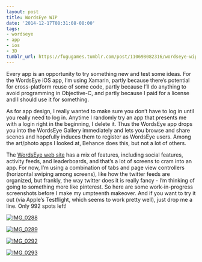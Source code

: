 ```yaml
---
layout: post
title: WordsEye WIP
date: '2014-12-17T08:31:08-08:00'
tags:
- wordseye
- app
- ios
- 3D
tumblr_url: https://fugugames.tumblr.com/post/110698082316/wordseye-wip
---
```

Every app is an opportunity to try something new and test some ideas. For the WordsEye iOS app, I’m using Xamarin, partly because there’s potential for cross-platform reuse of some code, partly because I’ll do anything to avoid programming in Objective-C, and partly because I paid for a license and I should use it for something.

As for app design, I really wanted to make sure you don’t have to log in until you really need to log in. Anytime I randomly try an app that presents me with a login right in the beginning, I delete it. Thus the WordsEye app drops you into the WordsEye Gallery immediately and lets you browse and share scenes and hopefully induces them to register as WordsEye users. Among the art/photo apps I looked at, Behance does this, but not a lot of others.

The [WordsEye web site](http://wordseye.com/) has a mix of features, including social features, activity feeds, and leaderboards, and that’s a lot of screens to cram into an app. For now, I’m using a combination of tabs and page view controllers (horizontal swiping among screens), like how the twitter feeds are organized, but frankly, the way twitter does it is really fancy - I’m thinking of going to something more like pinterest. So here are some work-in-progress screenshots before I make my umpteenth makeover. And if you want to try it out (via Apple’s Testflight, which seems to work pretty well), just drop me a line. Only 992 spots left!

[![IMG_0288](http://itshardtofondlepenguins.com/wp-content/uploads/2014/12/IMG_0288.png)](http://itshardtofondlepenguins.com/wp-content/uploads/2014/12/IMG_0288.png)

[![IMG_0289](http://itshardtofondlepenguins.com/wp-content/uploads/2014/12/IMG_0289.png)](http://itshardtofondlepenguins.com/wp-content/uploads/2014/12/IMG_0289.png)

[![IMG_0292](http://itshardtofondlepenguins.com/wp-content/uploads/2014/12/IMG_0292.png)](http://itshardtofondlepenguins.com/wp-content/uploads/2014/12/IMG_0292.png)

[![IMG_0293](http://itshardtofondlepenguins.com/wp-content/uploads/2014/12/IMG_0293.png)](http://itshardtofondlepenguins.com/wp-content/uploads/2014/12/IMG_0293.png)

